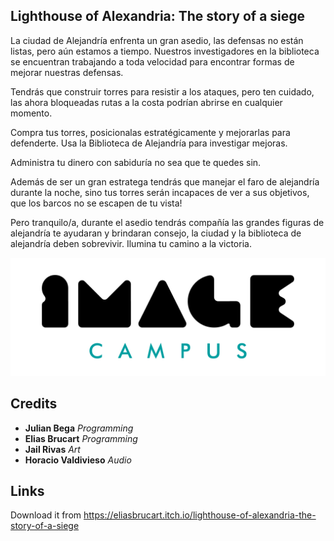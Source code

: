 ## Lighthouse of Alexandria: The story of a siege

La ciudad de Alejandría enfrenta un gran asedio, las defensas no están listas, pero aún estamos a tiempo. Nuestros investigadores en la biblioteca se encuentran trabajando a toda velocidad para encontrar formas de mejorar nuestras defensas.

Tendrás que construir torres para resistir a los ataques, pero ten cuidado, las ahora bloqueadas rutas a la costa podrían abrirse en cualquier momento.

Compra tus torres, posicionalas estratégicamente y mejorarlas para defenderte. Usa la Biblioteca de Alejandría para investigar mejoras. 

Administra tu dinero con sabiduría no sea que te quedes sin.

Además de ser un gran estratega tendrás que manejar el faro de alejandría durante la noche, sino tus torres serán incapaces de ver a sus objetivos, que los barcos no se escapen de tu vista!

Pero tranquilo/a, durante el asedio tendrás compañía las grandes figuras de alejandría te ayudaran y brindaran consejo, la ciudad y la biblioteca de alejandría deben sobrevivir. Ilumina tu camino a la victoria.

<div align="center">
    <a href="https://www.imagecampus.edu.ar">
        <img src="logo-image-campus.png">
    </a>
</div>

## Credits

- **Julian Bega** *Programming*
- **Elias Brucart** *Programming*
- **Jail Rivas** *Art*
- **Horacio Valdivieso** *Audio*


## Links

Download it from https://eliasbrucart.itch.io/lighthouse-of-alexandria-the-story-of-a-siege